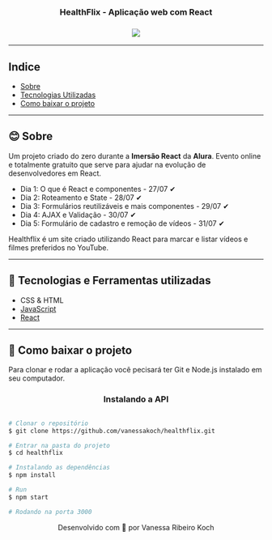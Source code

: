 <h3 align="center">HealthFlix - Aplicação web com React</h3>

<h3 align="center"> 
  <img src="https://pbs.twimg.com/media/EdyKA9rX0AAPmaS.png"> 
  </img>
</h3>


---

## Indice
  - [Sobre](#-sobre)
  - [Tecnologias Utilizadas](#-tecnologias-e-ferramentas-utilizadas)
  - [Como baixar o projeto](#-como-baixar-o-projeto)

---

## 😊 Sobre
Um projeto criado do zero durante a **Imersão React** da **Alura**. Evento online e totalmente gratuito que serve para ajudar na evolução de desenvolvedores em React.

* Dia 1: O que é React e componentes - 27/07 ✔
* Dia 2: Roteamento e State - 28/07 ✔
* Dia 3: Formulários reutilizáveis e mais componentes - 29/07 ✔
* Dia 4: AJAX e Validação - 30/07  ✔
* Dia 5: Formulário de cadastro e remoção de vídeos - 31/07  ✔

Healthflix é um site criado utilizando React para marcar e listar vídeos e filmes preferidos no YouTube.

---

## 🚀 Tecnologias e Ferramentas utilizadas

- CSS & HTML
- [JavaScript](https://www.javascript.com/)
- [React](https://reactjs.org/)

  
---

## 📑 Como baixar o projeto

  Para clonar e rodar a aplicação você pecisará ter Git e Node.js instalado em seu computador.

<h3 align="center">Instalando a API</h3>

  ```bash 

  # Clonar o repositório
  $ git clone https://github.com/vanessakoch/healthflix.git

  # Entrar na pasta do projeto
  $ cd healthflix

  # Instalando as dependências
  $ npm install

  # Run
  $ npm start

  # Rodando na porta 3000

  ```

  <p align="center">
  Desenvolvido com 💜 por Vanessa Ribeiro Koch</p>
